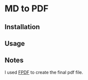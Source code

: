 # MD to PDF

## Installation

## Usage

## Notes

I used [FPDF](https://pyfpdf.readthedocs.io/en/latest/ReferenceManual/index.html) to create the final pdf file.